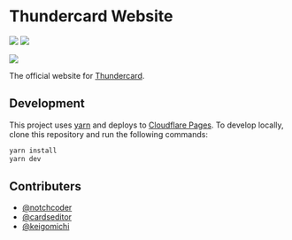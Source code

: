 # Thundercard Website

![](https://badgen.net/github/checks/Dev-roll/thundercard-website)
![](https://badgen.net/github/release/Dev-roll/thundercard-website)

![](https://user-images.githubusercontent.com/79978827/202828236-809fb30e-9d46-46aa-87da-18882e1f35b1.png)

The official website for [Thundercard](https://github.com/Dev-roll/thundercard).

## Development

This project uses [yarn](https://yarnpkg.com) and deploys to [Cloudflare Pages](https://pages.cloudflare.com).
To develop locally, clone this repository and run the following commands:

```bash
yarn install
yarn dev
```

## Contributers

- [@notchcoder](https://github.com/notchcoder)
- [@cardseditor](https://github.com/cardseditor)
- [@keigomichi](https://github.com/keigomichi)
